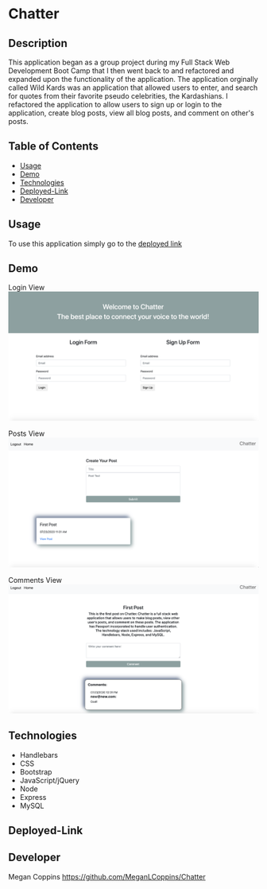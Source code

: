 # Chatter

## Description

This application began as a group project during my Full Stack Web Development Boot Camp that I then went back to and refactored and expanded upon the functionality of the application.
The application orginally called Wild Kards was an application that allowed users to enter, and search for quotes from their favorite pseudo celebrities, the Kardashians. I refactored the application to allow users to sign up or login to the application, create blog posts, view all blog posts, and comment on other's posts. 

## Table of Contents
* [Usage](#Usage)
* [Demo](#Demo)
* [Technologies](#Technologies)
* [Deployed-Link](#Deployed-Link)
* [Developer](#Developer)

## Usage

To use this application simply go to the [deployed link](#Deployed-Link)

## Demo

Login View
<img src="./images/login.png" alt="login">

Posts View
<img src="./images/posts.png" alt="posts">

Comments View
<img src="./images/comments.png" alt="comments">


## Technologies
* Handlebars
* CSS
* Bootstrap
* JavaScript/jQuery
* Node
* Express
* MySQL

## Deployed-Link


## Developer

Megan Coppins
https://github.com/MeganLCoppins/Chatter
